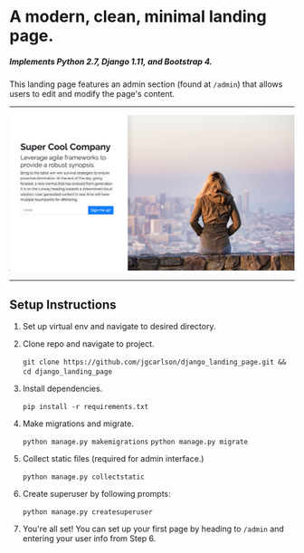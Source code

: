 # A modern, clean, minimal landing page.


##### Implements Python 2.7, Django 1.11, and Bootstrap 4.

This landing page features an admin section (found at `/admin`) that allows users to edit and modify the page's content.

---

![alt text](./preview.png)

---

## Setup Instructions


1. Set up virtual env and navigate to desired directory.
2. Clone repo and navigate to project.

   ```git clone https://github.com/jgcarlson/django_landing_page.git && cd django_landing_page```
3. Install dependencies.

   ```pip install -r requirements.txt```
   
4. Make migrations and migrate.

   ```python manage.py makemigrations```
   ```python manage.py migrate```
   
5. Collect static files (required for admin interface.)

   ```python manage.py collectstatic```
   
6. Create superuser by following prompts:

   ```python manage.py createsuperuser```
   
7. You're all set! You can set up your first page by heading to `/admin` and entering your user info from Step 6.

